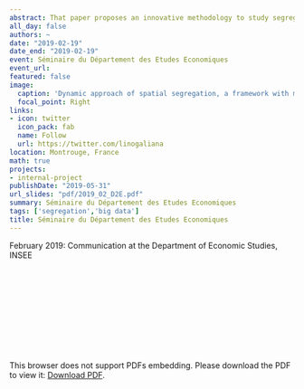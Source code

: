 ```yaml
---
abstract: That paper proposes an innovative methodology to study segregation dynamics at fine spatial and temporal granularity for both low- and high-income groups. We build infra-day segregation indexes using individual geocoded position records from anonymized mobile phone data. We adopt a Monte-Carlo procedure to estimate phone users' likelihood of belonging to low- or high-income groups. We estimate infra-day segregation indexes by taking into account co-presence at 500x500 meters cells. We propose robustness checks and compare results with residential segregation indexes derived from tax data. 
all_day: false
authors: ~
date: "2019-02-19"
date_end: "2019-02-19"
event: Séminaire du Département des Etudes Economiques
event_url: 
featured: false
image:
  caption: 'Dynamic approach of spatial segregation, a framework with mobile phone data'
  focal_point: Right
links:
- icon: twitter
  icon_pack: fab
  name: Follow
  url: https://twitter.com/linogaliana
location: Montrouge, France
math: true
projects:
- internal-project
publishDate: "2019-05-31"
url_slides: "pdf/2019_02_D2E.pdf"
summary: Séminaire du Département des Etudes Economiques
tags: ['segregation','big data']
title: Séminaire du Département des Etudes Economiques
---
```


February 2019: Communication at the Department of Economic Studies, INSEE

<object data="/pdf/d2e/d2e.pdf" type="application/pdf" width="700px" height="700px">
    <embed src="/pdf/d2e/d2e.pdf">
        <p>This browser does not support PDFs embedding. Please download the PDF to view it: <a href="/pdf/d2e/d2e.pdf">Download PDF</a>.</p>
    </embed>
</object>



<!-----------
url_code: ""
url_pdf: ""
url_slides: ""
url_video: ""

{{% alert note %}}
Click on the **Slides** button above to view the built-in slides feature.
{{% /alert %}}

Slides can be added in a few ways:

- **Create** slides using Academic's [*Slides*](https://sourcethemes.com/academic/docs/managing-content/#create-slides) feature and link using `slides` parameter in the front matter of the talk file
- **Upload** an existing slide deck to `static/` and link using `url_slides` parameter in the front matter of the talk file
- **Embed** your slides (e.g. Google Slides) or presentation video on this page using [shortcodes](https://sourcethemes.com/academic/docs/writing-markdown-latex/).

Further talk details can easily be added to this page using *Markdown* and $\rm \LaTeX$ math code.
--------------->
